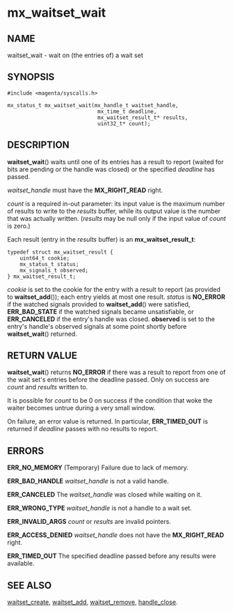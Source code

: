 # mx_waitset_wait

## NAME

waitset_wait - wait on (the entries of) a wait set

## SYNOPSIS

```
#include <magenta/syscalls.h>

mx_status_t mx_waitset_wait(mx_handle_t waitset_handle,
                             mx_time_t deadline,
                             mx_waitset_result_t* results,
                             uint32_t* count);
```

## DESCRIPTION

**waitset_wait**() waits until one of its entries has a result to report
(waited for bits are pending or the handle was closed) or the specified
*deadline* has passed.

*waitset_handle* must have the **MX_RIGHT_READ** right.

*count* is a required in-out parameter: its input value is the maximum
number of results to write to the *results* buffer, while its output value is
the number that was actually written. (*results* may be null only if the input
value of *count* is zero.)

Each result (entry in the *results* buffer) is an **mx_waitset_result_t**:
```
typedef struct mx_waitset_result {
    uint64_t cookie;
    mx_status_t status;
    mx_signals_t observed;
} mx_waitset_result_t;
```
*cookie* is set to the cookie for the entry with a result to report (as provided
to **waitset_add**()); each entry yields at most one result. *status* is
**NO_ERROR** if the watched signals provided to **waitset_add**() were
satisfied, **ERR_BAD_STATE** if the watched signals became unsatisfiable, or
**ERR_CANCELED** if the entry's handle was closed. **observed** is set
to the entry's handle's observed signals at some point shortly before
**waitset_wait**() returned.

## RETURN VALUE

**waitset_wait**() returns **NO_ERROR** if there was a result
to report from one of the wait set's entries before the deadline passed. Only on
success are *count* and *results* written to.

It is possible for *count* to be 0 on success if the condition that woke the
waiter becomes untrue during a very small window.

On failure, an error value is returned. In particular, **ERR_TIMED_OUT** is
returned if *deadline* passes with no results to report.

## ERRORS

**ERR_NO_MEMORY**  (Temporary) Failure due to lack of memory.

**ERR_BAD_HANDLE**  *waitset_handle* is not a valid handle.

**ERR_CANCELED** The *waitset_handle* was closed while waiting on it.

**ERR_WRONG_TYPE**  *waitset_handle* is not a handle to a wait set.

**ERR_INVALID_ARGS**  *count* or *results* are invalid pointers.

**ERR_ACCESS_DENIED**  *waitset_handle* does not have the **MX_RIGHT_READ**
right.

**ERR_TIMED_OUT**  The specified deadline passed before any results were
available.

## SEE ALSO

[waitset_create](waitset_create.md),
[waitset_add](waitset_remove.md),
[waitset_remove](waitset_remove.md),
[handle_close](handle_close.md).
